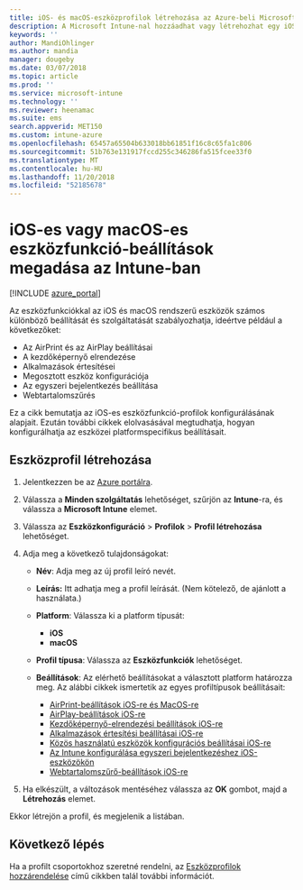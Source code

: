 ```yaml
---
title: iOS- és macOS-eszközprofilok létrehozása az Azure-beli Microsoft Intune-ban | Microsoft Docs
description: A Microsoft Intune-nal hozzáadhat vagy létrehozhat egy iOS- vagy macOS-eszközprofilt, és konfigurálhatja az AirPrint és AirPlay funkciót, a kezdőképernyő elrendezését, az alkalmazásértesítéseket, a megosztott eszközöket, az egyszeri bejelentkezést és a webtartalomszűrő beállításait.
keywords: ''
author: MandiOhlinger
ms.author: mandia
manager: dougeby
ms.date: 03/07/2018
ms.topic: article
ms.prod: ''
ms.service: microsoft-intune
ms.technology: ''
ms.reviewer: heenamac
ms.suite: ems
search.appverid: MET150
ms.custom: intune-azure
ms.openlocfilehash: 65457a65504b633018bb61851f16c8c65fa1c806
ms.sourcegitcommit: 51b763e131917fccd255c346286fa515fcee33f0
ms.translationtype: MT
ms.contentlocale: hu-HU
ms.lasthandoff: 11/20/2018
ms.locfileid: "52185678"
---
```

# <a name="add-ios-or-macos-device-feature-settings-in-intune"></a>iOS-es vagy macOS-es eszközfunkció-beállítások megadása az Intune-ban

[!INCLUDE [azure_portal](./includes/azure_portal.md)]

Az eszközfunkciókkal az iOS és macOS rendszerű eszközök számos különböző beállítását és szolgáltatását szabályozhatja, ideértve például a következőket:

- Az AirPrint és az AirPlay beállításai
- A kezdőképernyő elrendezése
- Alkalmazások értesítései
- Megosztott eszköz konfigurációja
- Az egyszeri bejelentkezés beállítása
- Webtartalomszűrés

Ez a cikk bemutatja az iOS-es eszközfunkció-profilok konfigurálásának alapjait. Ezután további cikkek elolvasásával megtudhatja, hogyan konfigurálhatja az eszközei platformspecifikus beállításait.

## <a name="create-a-device-profile"></a>Eszközprofil létrehozása

1. Jelentkezzen be az [Azure portálra](https://portal.azure.com).
2. Válassza a **Minden szolgáltatás** lehetőséget, szűrjön az **Intune**-ra, és válassza a **Microsoft Intune** elemet.
3. Válassza az **Eszközkonfiguráció** > **Profilok** > **Profil létrehozása** lehetőséget.
4. Adja meg a következő tulajdonságokat:

   - **Név**: Adja meg az új profil leíró nevét.
   - **Leírás:** Itt adhatja meg a profil leírását. (Nem kötelező, de ajánlott a használata.)
   - **Platform**: Válassza ki a platform típusát:
     - **iOS**
     - **macOS**
   - **Profil típusa**: Válassza az **Eszközfunkciók** lehetőséget.
   - **Beállítások**: Az elérhető beállításokat a választott platform határozza meg. Az alábbi cikkek ismertetik az egyes profiltípusok beállításait:

     - [AirPrint-beállítások iOS-re és MacOS-re](air-print-settings-ios-macos.md)
     - [AirPlay-beállítások iOS-re](airplay-settings-ios.md)
     - [Kezdőképernyő-elrendezési beállítások iOS-re](home-screen-settings-ios.md)
     - [Alkalmazások értesítési beállításai iOS-re](app-notification-settings-ios.md)
     - [Közös használatú eszközök konfigurációs beállításai iOS-re](shared-device-settings-ios.md)
     - [Az Intune konfigurálása egyszeri bejelentkezéshez iOS-eszközökön](sso-ios.md)
     - [Webtartalomszűrő-beállítások iOS-re](web-content-filter-settings-ios.md)

5. Ha elkészült, a változások mentéséhez válassza az **OK** gombot, majd a **Létrehozás** elemet.

Ekkor létrejön a profil, és megjelenik a listában.

## <a name="next-step"></a>Következő lépés

Ha a profilt csoportokhoz szeretné rendelni, az [Eszközprofilok hozzárendelése](device-profile-assign.md) című cikkben talál további információt.